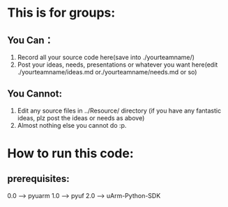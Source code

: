 # This is for groups:
## You Can：
1. Record all your source code here(save into ./yourteamname/)
2. Post your ideas, needs, presentations or whatever you want here(edit ./yourteamname/ideas.md or./yourteamname/needs.md or so)

## You Cannot:
1. Edit any source files in ../Resource/ directory (if you have any fantastic ideas, plz post the ideas or needs as above)
2. Almost nothing else you cannot do :p.


# How to run this code:
## prerequisites:
0.0 --> pyuarm
1.0 --> pyuf
2.0 --> uArm-Python-SDK
